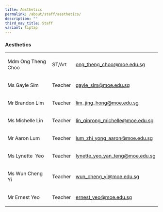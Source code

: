 ```yaml
---
title: Aesthetics
permalink: /about/staff/aesthetics/
description: ""
third_nav_title: Staff
variant: tiptap
---
```

<h3>Aesthetics</h3><table><tbody><tr><td rowspan="1" colspan="1"><p>Mdm Ong Theng Choo</p></td><td rowspan="1" colspan="1"><p>ST/Art</p></td><td rowspan="1" colspan="1"><p><a href="mailto:ong_theng_choo@moe.edu.sg" rel="noopener noreferrer nofollow" target="_blank">ong_theng_choo@moe.edu.sg</a></p></td></tr><tr><td rowspan="1" colspan="1"><p>Ms Gayle Sim</p></td><td rowspan="1" colspan="1"><p>Teacher</p></td><td rowspan="1" colspan="1"><p><a href="mailto:gayle_sim@moe.edu.sg" rel="noopener noreferrer nofollow" target="_blank">gayle_sim@moe.edu.sg</a></p></td></tr><tr><td rowspan="1" colspan="1"><p>Mr Brandon Lim</p></td><td rowspan="1" colspan="1"><p>Teacher</p></td><td rowspan="1" colspan="1"><p><a href="mailto:lim_jing_hong@moe.edu.sg" rel="noopener noreferrer nofollow" target="_blank">lim_jing_hong@moe.edu.sg</a></p></td></tr><tr><td rowspan="1" colspan="1"><p>Ms Michelle Lin</p></td><td rowspan="1" colspan="1"><p>Teacher</p></td><td rowspan="1" colspan="1"><p><a href="mailto:lin_qinrong_michelle@moe.edu.sg" rel="noopener noreferrer nofollow" target="_blank">lin_qinrong_michelle@moe.edu.sg</a></p></td></tr><tr><td rowspan="1" colspan="1"><p>Mr Aaron Lum</p></td><td rowspan="1" colspan="1"><p>Teacher</p></td><td rowspan="1" colspan="1"><p><a href="mailto:lum_zhi_yong_aaron@moe.edu.sg" rel="noopener noreferrer nofollow" target="_blank">lum_zhi_yong_aaron@moe.edu.sg</a></p></td></tr><tr><td rowspan="1" colspan="1"><p>Ms Lynette&nbsp; Yeo</p></td><td rowspan="1" colspan="1"><p>Teacher</p></td><td rowspan="1" colspan="1"><p><a href="mailto:lynette_yeo_yan_teng@moe.edu.sg" rel="noopener noreferrer nofollow" target="_blank">lynette_yeo_yan_teng@moe.edu.sg</a></p></td></tr><tr><td rowspan="1" colspan="1"><p>Ms Wun Cheng Yi</p></td><td rowspan="1" colspan="1"><p>Teacher</p></td><td rowspan="1" colspan="1"><p><a href="mailto:wun_cheng_yi@moe.edu.sg" rel="noopener noreferrer nofollow" target="_blank">wun_cheng_yi@moe.edu.sg</a></p></td></tr><tr><td rowspan="1" colspan="1"><p>Mr Ernest Yeo</p></td><td rowspan="1" colspan="1"><p>Teacher</p></td><td rowspan="1" colspan="1"><p><a href="mailto:ernest_yeo@moe.edu.sg" rel="noopener noreferrer nofollow" target="_blank">ernest_yeo@moe.edu.sg</a></p></td></tr></tbody></table><p></p>